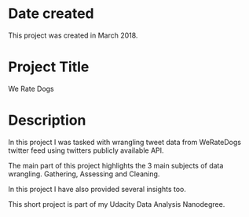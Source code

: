 # Date created
This project was created in March 2018.

# Project Title
We Rate Dogs

# Description
In this project I was tasked with wrangling tweet data from WeRateDogs twitter feed using twitters publicly available API.

The main part of this project highlights the 3 main subjects of data wrangling. Gathering, Assessing and Cleaning.

In this project I have also provided several insights too. 

This short project is part of my Udacity Data Analysis Nanodegree.
